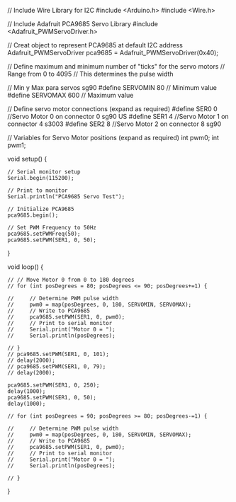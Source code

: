 // Include Wire Library for I2C
#include <Arduino.h>
#include <Wire.h>

// Include Adafruit PCA9685 Servo Library
#include <Adafruit_PWMServoDriver.h>

// Creat object to represent PCA9685 at default I2C address
Adafruit_PWMServoDriver pca9685 = Adafruit_PWMServoDriver(0x40);

// Define maximum and minimum number of "ticks" for the servo motors
// Range from 0 to 4095
// This determines the pulse width

// Min y Max para servos sg90
#define SERVOMIN  80  // Minimum value
#define SERVOMAX  600  // Maximum value

// Define servo motor connections (expand as required)
#define SER0  0   //Servo Motor 0 on connector 0 sg90 US
#define SER1  4  //Servo Motor 1 on connector 4 s3003
#define SER2  8   //Servo Motor 2 on connector 8 sg90

// Variables for Servo Motor positions (expand as required)
int pwm0;
int pwm1;

void setup() {

    // Serial monitor setup
    Serial.begin(115200);

    // Print to monitor
    Serial.println("PCA9685 Servo Test");

    // Initialize PCA9685
    pca9685.begin();

    // Set PWM Frequency to 50Hz
    pca9685.setPWMFreq(50);
    pca9685.setPWM(SER1, 0, 50);

}

void loop() {

 
    // // Move Motor 0 from 0 to 180 degrees
    // for (int posDegrees = 80; posDegrees <= 90; posDegrees+=1) {

    //     // Determine PWM pulse width
    //     pwm0 = map(posDegrees, 0, 180, SERVOMIN, SERVOMAX);
    //     // Write to PCA9685
    //     pca9685.setPWM(SER1, 0, pwm0);
    //     // Print to serial monitor
    //     Serial.print("Motor 0 = ");
    //     Serial.println(posDegrees);
        
    // }
    // pca9685.setPWM(SER1, 0, 101);
    // delay(2000);
    // pca9685.setPWM(SER1, 0, 79);
    // delay(2000);
    
    pca9685.setPWM(SER1, 0, 250);
    delay(1000);
    pca9685.setPWM(SER1, 0, 50);
    delay(1000);

    // for (int posDegrees = 90; posDegrees >= 80; posDegrees-=1) {

    //     // Determine PWM pulse width
    //     pwm0 = map(posDegrees, 0, 180, SERVOMIN, SERVOMAX);
    //     // Write to PCA9685
    //     pca9685.setPWM(SER1, 0, pwm0);
    //     // Print to serial monitor
    //     Serial.print("Motor 0 = ");
    //     Serial.println(posDegrees);
        
    // }
}
  